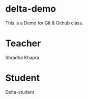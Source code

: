 # delta-demo

This is a Demo for Git &amp; Github class.

# Teacher

Shradha Khapra

# Student

Delta-student
